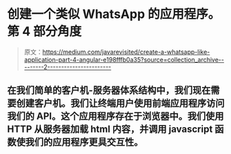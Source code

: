 # 创建一个类似 WhatsApp 的应用程序。第 4 部分角度

> 原文：<https://medium.com/javarevisited/create-a-whatsapp-like-application-part-4-angular-e198fffb0a35?source=collection_archive---------2----------------------->

## 在我们简单的客户机-服务器体系结构中，我们现在需要创建客户机。我们让终端用户使用前端应用程序访问我们的 API。这个应用程序存在于浏览器中。我们使用 HTTP 从服务器加载 html 内容，并调用 javascript 函数使我们的应用程序更具交互性。